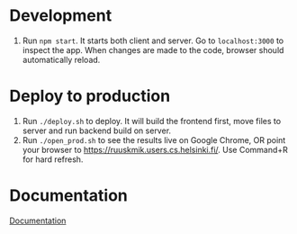 # Development

1. Run `npm start`. It starts both client and server. Go to `localhost:3000` to inspect the app.
When changes are made to the code, browser should automatically reload.

# Deploy to production

1. Run `./deploy.sh` to deploy. It will build the frontend first, move files to server and run backend build on server.
2. Run `./open_prod.sh` to see the results live on Google Chrome, OR point your browser to https://ruuskmik.users.cs.helsinki.fi/. Use Command+R for hard refresh.

# Documentation

[Documentation](https://github.com/techstalgist/tasaustenhallinta/blob/master/doc/dokumentaatio.pdf)
